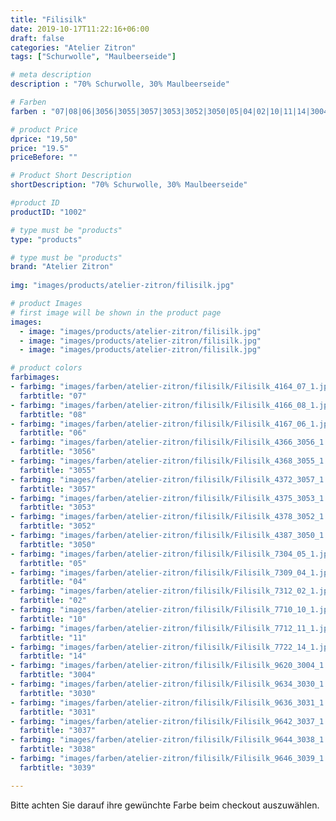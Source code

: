 ```yaml
---
title: "Filisilk"
date: 2019-10-17T11:22:16+06:00
draft: false
categories: "Atelier Zitron"
tags: ["Schurwolle", "Maulbeerseide"] 	

# meta description
description : "70% Schurwolle, 30% Maulbeerseide"

# Farben
farben : "07|08|06|3056|3055|3057|3053|3052|3050|05|04|02|10|11|14|3004|3030|3031|3037|3038|3039"

# product Price
dprice: "19,50"
price: "19.5"
priceBefore: ""

# Product Short Description
shortDescription: "70% Schurwolle, 30% Maulbeerseide"

#product ID
productID: "1002"

# type must be "products"
type: "products"

# type must be "products"
brand: "Atelier Zitron"
   
img: "images/products/atelier-zitron/filisilk.jpg"

# product Images
# first image will be shown in the product page
images:
  - image: "images/products/atelier-zitron/filisilk.jpg"
  - image: "images/products/atelier-zitron/filisilk.jpg"
  - image: "images/products/atelier-zitron/filisilk.jpg"

# product colors
farbimages:
- farbimg: "images/farben/atelier-zitron/filisilk/Filisilk_4164_07_1.jpg"	
  farbtitle: "07"
- farbimg: "images/farben/atelier-zitron/filisilk/Filisilk_4166_08_1.jpg"	
  farbtitle: "08"
- farbimg: "images/farben/atelier-zitron/filisilk/Filisilk_4167_06_1.jpg"	
  farbtitle: "06"
- farbimg: "images/farben/atelier-zitron/filisilk/Filisilk_4366_3056_1.jpg"	
  farbtitle: "3056"
- farbimg: "images/farben/atelier-zitron/filisilk/Filisilk_4368_3055_1.jpg"	
  farbtitle: "3055"
- farbimg: "images/farben/atelier-zitron/filisilk/Filisilk_4372_3057_1.jpg"	
  farbtitle: "3057"
- farbimg: "images/farben/atelier-zitron/filisilk/Filisilk_4375_3053_1.jpg"	
  farbtitle: "3053"
- farbimg: "images/farben/atelier-zitron/filisilk/Filisilk_4378_3052_1.jpg"	
  farbtitle: "3052"
- farbimg: "images/farben/atelier-zitron/filisilk/Filisilk_4387_3050_1.jpg"	
  farbtitle: "3050"
- farbimg: "images/farben/atelier-zitron/filisilk/Filisilk_7304_05_1.jpg"	
  farbtitle: "05"
- farbimg: "images/farben/atelier-zitron/filisilk/Filisilk_7309_04_1.jpg"	
  farbtitle: "04"
- farbimg: "images/farben/atelier-zitron/filisilk/Filisilk_7312_02_1.jpg"	
  farbtitle: "02"
- farbimg: "images/farben/atelier-zitron/filisilk/Filisilk_7710_10_1.jpg"	
  farbtitle: "10"
- farbimg: "images/farben/atelier-zitron/filisilk/Filisilk_7712_11_1.jpg"	
  farbtitle: "11"
- farbimg: "images/farben/atelier-zitron/filisilk/Filisilk_7722_14_1.jpg"	
  farbtitle: "14"
- farbimg: "images/farben/atelier-zitron/filisilk/Filisilk_9620_3004_1.jpg"	
  farbtitle: "3004"
- farbimg: "images/farben/atelier-zitron/filisilk/Filisilk_9634_3030_1.jpg"	
  farbtitle: "3030"
- farbimg: "images/farben/atelier-zitron/filisilk/Filisilk_9636_3031_1.jpg"	
  farbtitle: "3031"
- farbimg: "images/farben/atelier-zitron/filisilk/Filisilk_9642_3037_1.jpg"	
  farbtitle: "3037"
- farbimg: "images/farben/atelier-zitron/filisilk/Filisilk_9644_3038_1.jpg"	
  farbtitle: "3038"
- farbimg: "images/farben/atelier-zitron/filisilk/Filisilk_9646_3039_1.jpg"	
  farbtitle: "3039"

---
```


Bitte achten Sie darauf ihre gewünchte Farbe beim checkout auszuwählen.
